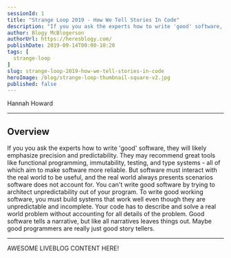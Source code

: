 ```yaml
---
sessionId: 1
title: "Strange Loop 2019 - How We Tell Stories In Code"
description: "If you you ask the experts how to write 'good' software, they will likely emphasize precision and predictability. They may recommend great tools like functional programming, immutability, testing, and type systems - all of which aim to make software more reliable. But software must interact with the real world to be useful, and the real world always presents scenarios software does not account for. You can't write good software by trying to architect unpredictability out of your program. To write good working software, you must build systems that work well even though they are unpredictable and incomplete. Your code has to describe and solve a real world problem without accounting for all details of the problem. Good software tells a narrative, but like all narratives leaves things out. Maybe good programmers are really just good story tellers."
author: Blogy McBlogerson
authorUrl: https://heresblogy.com/
publishDate: 2019-09-14T00:00-10:20
tags: [
  strange-loop
]
slug: strange-loop-2019-how-we-tell-stories-in-code
heroImage: /blog/strange-loop-thumbnail-square-v2.jpg
published: false
---
```


<div class="container p-0 liveblog-presenters">
  <div class="row m-0">
      <p class=" mr-12 m-0">
        <span class="liveblog-presenters__name">Hannah Howard</span>
        <a href="https://twitter.com/techgirlwonder" target="_blank" title="Twitter"><i class="fa fa-twitter pr-2"></i></a>
        <a href="https://github.com/hannahhoward" target="_blank" title="GitHub"><i class="fa fa-github pr-2"></i></a>
      </p>
  </div>
</div>

---

## Overview

If you you ask the experts how to write 'good' software, they will likely emphasize precision and predictability. They may recommend great tools like functional programming, immutability, testing, and type systems - all of which aim to make software more reliable. But software must interact with the real world to be useful, and the real world always presents scenarios software does not account for. You can't write good software by trying to architect unpredictability out of your program. To write good working software, you must build systems that work well even though they are unpredictable and incomplete. Your code has to describe and solve a real world problem without accounting for all details of the problem. Good software tells a narrative, but like all narratives leaves things out. Maybe good programmers are really just good story tellers.

---

AWESOME LIVEBLOG CONTENT HERE!

<!-- Note on images
  Images (e.g. my_image.jpg) should be put in the `website/static/blog/strange-loop-2019` directory, with the path to the image in your post being `/blog/strange-loop-2019/my_image.jpg`. If you'd rather host the images somewhere else for ease of use, that's fine too.

  Please also try to keep your images to a reasonable size by:
    - Using JPEG compression, unless image is mostly solid color 
    - JPEG compression set between 60%-80%
    - Resizing the image to be no wider then 750px
    - If PNG, use a tool like ImageOptim (https://imageoptim.com/mac) to optimize the file size

  I suggest re-sizing and compressing all the images in one batch as a last step.
-->  
